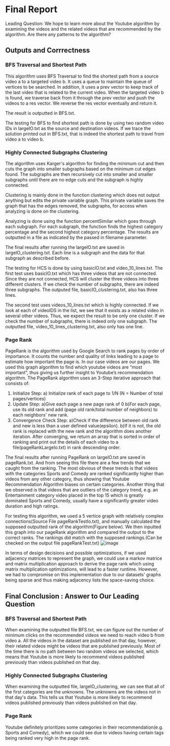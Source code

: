 # Final Report
Leading Question: We hope to learn more about the Youtube algorithm by examining the videos and the related videos that are recommended by the algorithm. Are there any patterns to the algorithm?

## Outputs and Corrrectness
### BFS Traversal and Shortest Path

This algorithm uses BFS Traversal to find the shortest path from a source video a to a targeted video b.
It uses a queue to maintain the queue of vertices to be searched. In addition, it uses a prev vector to keep track of the last video that is related to the current video. When the targeted video b is found, we traverse back from it through the prev vector and push the videos to a res vector. We reverse the res vector eventually and return it.

The result is outputted in BFS.txt.

The testing for BFS to find shortest path is done by using two random video IDs in largeIO.txt as the source and destination videos. If we trace the solution printed out in BFS.txt, that is indeed the shortest path to travel from video a to video b.

### Highly Connected Subgraphs Clustering
The algorithm uses Karger's algorithm for finding the minimum cut and then cuts the graph into smaller subgraphs based on the minimum cut edges found. 
The subgraphs are then recursively cut into smaller and smaller subgraphs until there are no edge cuts and the subgraph is highly connected. 

Clustering is mainly done in the function clustering which does not output anything but edits the private variable graph. 
This private variable saves the graph that has the edges removed, the subgraphs, for access when analyzing is done on the clustering.

Analyzing is done using the function percentSimilar which goes through each subgraph. For each subgraph, the function finds the highest category percentage and the second highest category percentage. 
The results are outputted in a file as indicated by the passed in filename parameter. 

The final results after running the largeIO.txt are saved in largeIO_clustering.txt. Each line is a subgraph and the data for that subgraph as described before. 

The testing for HCS is done by using basicIO.txt and video_10_lines.txt. The first test uses basicIO.txt which has three videos that are not connected. 
Since they are not connected, HCS will cluster the three videos into three different clusters. 
If we check the number of subgraphs, there are indeed three subgraphs. The outputed file, basicIO_clustering.txt, also has three lines. 

The second test uses videos_10_lines.txt which is highly connected. If we look at each of videoIDS in the list, we see that it exists as a related video in several other videos.
Thus, we expect the result to be only one cluster. If we check the number of subgraphs, there is indeed only one subgraph. 
The outputted file, video_10_lines_clustering.txt, also only has one line. 

### Page Rank
PageRank is the algorithm used by Google Search to rank pages by order of importance. It counts the number and quality of links leading to a page to estimate how important the page is. In our case videos are our pages. We used this graph algorithm to find which youtube videos are “most important”, thus giving us further insight to Youtube’s recommendation algorithm.
The PageRank algorithm uses an 3-Step iterative approach that consists of:
1) Initialize Step:
   a) Initialize rank of each page to 1/N (N = Number of total pages/vertices) 
2) Update Step:
   a)Give each page a new page rank of 0 
   b)For each page, use its old rank and add (page old rank/total number of neighbors) to each neighbors' new rank.
3) Convergence Check Step:
   a)Check if the difference between old rank and new is  less than a user defined value(epsilon). 
   b)If it is not, the old rank is replaced with the new rank and the algorithm does another iteration.
After converging, we return an array that is sorted in order of ranking and print out the details of each video to a file(pageRankLargeIo.txt) in rank descending order.

The final results after running PageRank on largeIO.txt are saved in pageRank.txt. And from seeing this file there are a few trends that we caught from the ranking. The most obvious of these trends is that videos with the categories Sports and Comedy are ranked significantly higher than videos from any other category, thus showing that Youtube Recommendation Algorithm biases on certain categories. Another thing that we observed is that videos that are outliers of the category trend, e.g. an Entertainment category video placed in the top 15 which is greatly dominated Sports and Comedy, usually have a significantly greater video duration and high ratings. 

For testing this algorithm, we used a 5 vertice graph with relatively complex connections(Source File pageRankTestIo.txt), and manually calculated the supposed outputted rank of the algorithm(Figure below). We then inputted this graph into our pageRank algorithm and compared the output to the correct ranks. The rankings did match with the supposed rankings.(Can be checked on the output file pageRankTest.txt)
![image](https://media.github-dev.cs.illinois.edu/user/10070/files/d0757192-5e9e-4c97-b81e-692c2a777e1a)

In terms of design decisions and possible optimizations, if we used adjacency matrices to represent the graph, we could use a markov matrice and matrix multiplication approach to derive the page rank which using matrix multiplication optimizations, will lead to a faster runtime. However, we had to compromise on this implementation due to our datasets' graphs being sparse and thus making adjacency lists the space-saving choice.


## Final Conclusion : Answer to Our Leading Question


### BFS Traversal and Shortest Path
When examining the outputted file BFS.txt, we can figure out the number of minimum clicks on the recommended videos we need to reach video b from video a. All the videos in the dataset are published on that day, however, their related videos might be videos that are published previously. Most of the time there is no path between two random videos we selected, which means that Youtube is more likely to recommend videos published previously than videos published on that day. 

### Highly Connected Subgraphs Clustering
When examining the outputted file, largeIO_clustering, we can see that all of the first categories are the unknowns. The unknowns are the videos not in that day's data. This tells us that Youtube is more likely to recommend videos published previously than videos published on that day. 

### Page Rank
Youtube definitely prioritizes  some categories in their recommendation(e.g. Sports and Comedy), which we could see due to videos having certain tags being ranked very high in the page rank.
